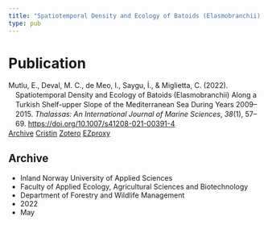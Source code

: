 ```yaml
---
title: "Spatiotemporal Density and Ecology of Batoids (Elasmobranchii) Along a Turkish Shelf-upper Slope of the Mediterranean Sea During Years 2009–2015"
type: pub
---
```

<h1>Publication</h1>
<article id="csl-bib-container-MAIQW2GS" class="csl-bib-container">
  <div class="csl-bib-body" style="line-height: 1.35; padding-left: 1em; text-indent:-1em;">
  <div class="csl-entry">Mutlu, E., Deval, M. C., de Meo, I., Saygu, &#x130;., &amp; Miglietta, C. (2022). Spatiotemporal Density and Ecology of Batoids (Elasmobranchii) Along a Turkish Shelf-upper Slope of the Mediterranean Sea During Years 2009&#x2013;2015. <i>Thalassas: An International Journal of Marine Sciences</i>, <i>38</i>(1), 57&#x2013;69. <a href="https://doi.org/10.1007/s41208-021-00391-4">https://doi.org/10.1007/s41208-021-00391-4</a></div>
</div>
  <div class="csl-bib-buttons">
    <a href="#taxonomy-article-MAIQW2GS" class="csl-bib-button">Archive</a>
    <a href="https://app.cristin.no/results/show.jsf?id=2023513" alt="Cristin URL" class="csl-bib-button">Cristin</a>
    <a href="http://zotero.org/groups/5022929/items/MAIQW2GS" alt="Zotero URL" class="csl-bib-button">Zotero</a>
    <a href="http://ezproxy.inn.no/login?url=https://doi.org/10.1007/s41208-021-00391-4" class="csl-bib-button">EZproxy</a>
  </div>
  <div id="csl-bib-meta-container-MAIQW2GS"></div>
</article>
<div id="csl-bib-meta-MAIQW2GS" class="csl-bib-meta">
  <article id="taxonomy-article-MAIQW2GS" class="taxonomy-article">
    <h1>Archive</h1>
    <ul>
      <li>Inland Norway University of Applied Sciences</li>
      <li>Faculty of Applied Ecology, Agricultural Sciences and Biotechnology</li>
      <li>Department of Forestry and Wildlife Management</li>
      <li>2022</li>
      <li>May</li>
    </ul>
  </article>
</div>
